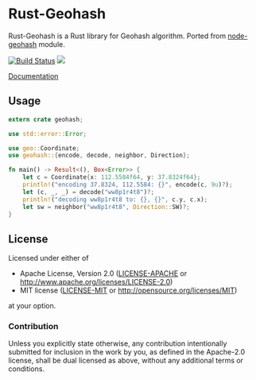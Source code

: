 # Rust-Geohash

Rust-Geohash is a Rust library for Geohash algorithm. Ported from [node-geohash](http://github.com/sunng87/node-geohash) module.

[![Build Status](https://travis-ci.org/georust/geohash.svg)](https://travis-ci.org/georust/geohash)
[![](http://meritbadge.herokuapp.com/geohash)](https://crates.io/crates/geohash)

[Documentation](https://docs.rs/geohash/)

## Usage

```rust
extern crate geohash;

use std::error::Error;

use geo::Coordinate;
use geohash::{encode, decode, neighbor, Direction};

fn main() -> Result<(), Box<Error>> {
    let c = Coordinate{x: 112.5584f64, y: 37.8324f64};
    println!("encoding 37.8324, 112.5584: {}", encode(c, 9u)?);
    let (c, _, _) = decode("ww8p1r4t8")?;
    println!("decoding ww8p1r4t8 to: {}, {}", c.y, c.x);
    let sw = neighbor("ww8p1r4t8", Direction::SW)?;
}
```

## License

Licensed under either of

 * Apache License, Version 2.0 ([LICENSE-APACHE](LICENSE-APACHE) or http://www.apache.org/licenses/LICENSE-2.0)
 * MIT license ([LICENSE-MIT](LICENSE-MIT) or http://opensource.org/licenses/MIT)

at your option.

### Contribution

Unless you explicitly state otherwise, any contribution intentionally submitted
for inclusion in the work by you, as defined in the Apache-2.0 license, shall be dual licensed as above, without any
additional terms or conditions.
